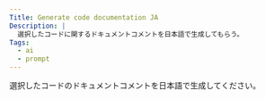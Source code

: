 ```yaml
---
Title: Generate code documentation JA
Description: |
  選択したコードに関するドキュメントコメントを日本語で生成してもらう。
Tags:
  - ai
  - prompt
---
```


選択したコードのドキュメントコメントを日本語で生成してください。
